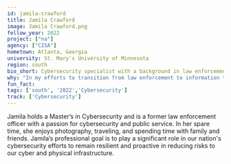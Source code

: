 ```yaml
---
id: jamila-crawford
title: Jamila Crawford
image: Jamila Crawford.png
fellow_year: 2022
project: ["na"]
agency: ["CISA"]
hometown: Atlanta, Georgia
university: St. Mary's University of Minnesota
region: south
bio_short: Cybersecurity specialist with a background in law enforcement.
why: "In my efforts to transition from law enforcement to information technology, I was searching for an opportunity that would allow me to use the skills and knowledge I learned in school. My experience in applying for roles in the federal government have shown how challenging it is to get an opportunity without having many years of experience. The Digital Corps is giving me and so many others at early stages of our careers the chance to use our education and skills in positions that will make an impact in federal government technology."
fun_fact: 
tags: ['south', '2022','Cybersecurity']
track: ['Cybersecurity']
---
```


Jamila holds a Master’s in Cybersecurity and is a former law enforcement officer with a passion for cybersecurity and public service. In her spare time, she enjoys photography, traveling, and spending time with family and friends. Jamila’s professional goal is to play a significant role in our nation's cybersecurity efforts to remain resilient and proactive in reducing risks to our cyber and physical infrastructure. 